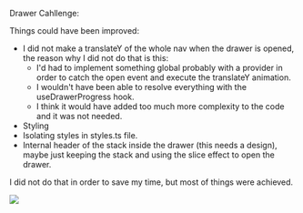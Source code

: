 Drawer Cahllenge: 

Things could have been improved: 
- I did not make a translateY of the whole nav when the drawer is opened, the reason why I did not do that is this:
   - I'd had to implement something global probably with a provider in order to catch the open event and execute the translateY animation. 
   - I wouldn't have been able to resolve everything with the useDrawerProgress hook. 
   - I think it would have added too much more complexity to the code and it was not needed.
- Styling
- Isolating styles in styles.ts file. 
- Internal header of the stack inside the drawer (this needs a design), maybe just keeping the stack and using the slice effect to open the drawer. 

I did not do that in order to save my time, but most of things were achieved. 

![](https://media.giphy.com/media/v1.Y2lkPTc5MGI3NjExaWZuYnpoZ3lhZDFhYTY0OTBlN2U4dTc5OG9senIxNjJ1eTYydWRzNiZlcD12MV9pbnRlcm5hbF9naWZfYnlfaWQmY3Q9Zw/QNJCdbbR8OvFASRMR4/giphy.gif)